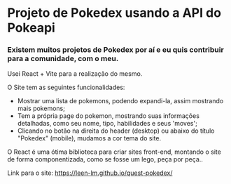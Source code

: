 # Projeto de Pokedex usando a API do Pokeapi

### Existem muitos projetos de Pokedex por aí e eu quis contribuir para a comunidade, com o meu.
Usei React + Vite para a realização do mesmo.
 
O Site tem as seguintes funcionalidades:
- Mostrar uma lista de pokemons, podendo expandi-la, assim mostrando mais pokemons;
- Tem a própria page do pokemon, mostrando suas informações detalhadas, como seu nome, tipo, habilidades e seus 'moves';
- Clicando no botão na direita do header (desktop) ou abaixo do título "Pokedex" (mobile), mudamos a cor tema do site. 

O React é uma ótima biblioteca para criar sites front-end, montando o site de forma componentizada, como se fosse um lego, peça por peça..

Link para o site: https://leen-lm.github.io/quest-pokedex/


